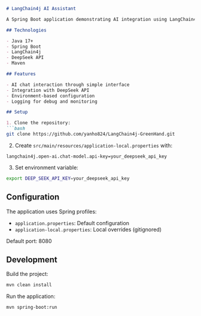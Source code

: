 ```markdown
# LangChain4j AI Assistant

A Spring Boot application demonstrating AI integration using LangChain4j framework with DeepSeek API.

## Technologies

- Java 17+
- Spring Boot
- LangChain4j
- DeepSeek API
- Maven

## Features

- AI chat interaction through simple interface
- Integration with DeepSeek API
- Environment-based configuration
- Logging for debug and monitoring

## Setup

1. Clone the repository:
```bash
git clone https://github.com/yanho824/LangChain4j-GreenHand.git
```

2. Create `src/main/resources/application-local.properties` with:
```properties
langchain4j.open-ai.chat-model.api-key=your_deepseek_api_key
```

3. Set environment variable:
```bash
export DEEP_SEEK_API_KEY=your_deepseek_api_key
```

## Configuration

The application uses Spring profiles:
- `application.properties`: Default configuration
- `application-local.properties`: Local overrides (gitignored)

Default port: 8080

## Development

Build the project:
```bash
mvn clean install
```

Run the application:
```bash
mvn spring-boot:run
```
```
